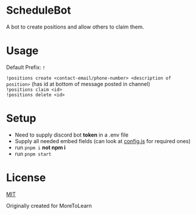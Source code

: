 # ScheduleBot
A bot to create positions and allow others to claim them.

# Usage
Default Prefix: `!`

`!positions create <contact-email/phone-number> <description of position>` (has id at bottom of message posted in channel)  
`!positions claim <id>`  
`!positions delete <id>`  

# Setup  
- Need to supply discord bot **token** in a .env file
- Supply all needed embed fields (can look at [config.js](https://github.com/zaida04/ScheduleBot/blob/master/config.js) for required ones)
- run `pnpm i` **not npm i**
- run `pnpm start`

# License
[MIT](https://github.com/zaida04/ScheduleBot/blob/master/LICENSE)

Originally created for MoreToLearn
